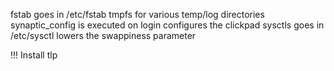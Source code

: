 fstab               goes in /etc/fstab         tmpfs for various temp/log directories
synaptic_config     is executed on login       configures the clickpad
sysctls             goes in /etc/sysctl        lowers the swappiness parameter

!!! Install tlp
